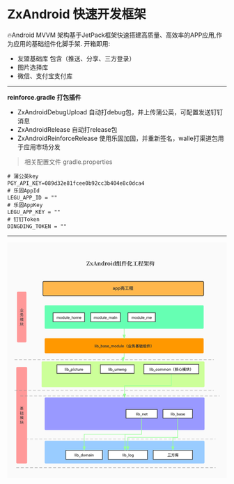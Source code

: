 # ZxAndroid 快速开发框架
🔥Android MVVM 架构基于JetPack框架快速搭建高质量、高效率的APP应用,作为应用的基础组件化脚手架.
开箱即用:
- 友盟基础库 包含（推送、分享、三方登录）
- 图片选择库
- 微信、支付宝支付库
---
__reinforce.gradle 打包插件__
- ZxAndroidDebugUpload 自动打debug包，并上传蒲公英，可配置发送钉钉消息
- ZxAndroidRelease  自动打release包
- ZxAndroidReinforceRelease  使用乐固加固，并重新签名，walle打渠道包用于应用市场分发
>相关配置文件 gradle.properties
``` 
# 蒲公英key
PGY_API_KEY=089d32e81fcee0b92cc3b404e8c0dca4
# 乐固AppId
LEGU_APP_ID = ""
# 乐固AppKey
LEGU_APP_KEY = ""
# 钉钉Token
DINGDING_TOKEN = ""
``` 
---

![ZxAndroid](/image/ZxAndroid.jpg)